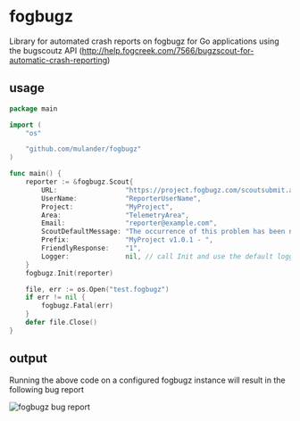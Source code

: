 fogbugz
=======

Library for automated crash reports on fogbugz for Go applications using the bugscoutz API (http://help.fogcreek.com/7566/bugzscout-for-automatic-crash-reporting)

usage
-----

```go
package main

import (
	"os"

	"github.com/mulander/fogbugz"
)

func main() {
	reporter := &fogbugz.Scout{
		URL:                 "https://project.fogbugz.com/scoutsubmit.asp",
		UserName:            "ReporterUserName",
		Project:             "MyProject",
		Area:                "TelemetryArea",
		Email:               "reporter@example.com",
		ScoutDefaultMessage: "The occurrence of this problem has been noted. Thank you for using MyProject!",
		Prefix:              "MyProject v1.0.1 - ",
		FriendlyResponse:    "1",
		Logger:              nil, // call Init and use the default logger
	}
	fogbugz.Init(reporter)

	file, err := os.Open("test.fogbugz")
	if err != nil {
		fogbugz.Fatal(err)
	}
	defer file.Close()
}
```

output
------

Running the above code on a configured fogbugz instance will result in the following bug report

![fogbugz bug report](http://i.imgur.com/BcfZoMq.png)
